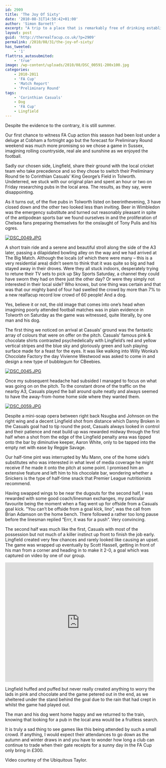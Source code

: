 ```yaml
---
id: 2909
title: 'The Joy Of Sixty'
date: '2010-08-31T14:50:42+01:00'
author: 'Simon Barnett'
excerpt: "A trip to a place that is remarkably free of drinking establishments doesn't seem, on the face of it, an ideal day out for us at The Real FA Cup.\nNeither did it for most of the rest of the human race."
layout: post
guid: 'http://therealfacup.co.uk/?p=2909'
permalink: /2010/08/31/the-joy-of-sixty/
has_tweeted:
    - '1'
flattrss_autosubmited:
    - 'true'
image: /wp-content/uploads/2010/08/DSC_00591-200x100.jpg
categories:
    - 2010-2011
    - 'FA Cup'
    - 'Match Report'
    - 'Preliminary Round'
tags:
    - 'Corinthian Casuals'
    - Dog
    - 'FA Cup'
    - Lingfield
---
```


Despite the evidence to the contrary, it is still summer.

Our first chance to witness FA Cup action this season had been lost under a deluge at Cobham a fortnight ago but the forecast for Preliminary Round weekend was much more promising so we chose a game in Sussex, imagining rolling countryside, real ale and sunshine as we enjoyed the football.

Sadly our chosen side, Lingfield, share their ground with the local cricket team who take precedence and so they chose to switch their Preliminary Round tie to Corinthian Casuals’ King George’s Field in Tolworth. Undeterred, we stuck with our original plan and spent an hour or two on Friday researching pubs in the local area. The results, as they say, were disappointing.

As it turns out, of the five pubs in Tolworth listed on beerinthevening, 3 have closed down and the other two looked less than inviting. Beer in Wimbledon was the emergency substitute and turned out reasonably pleasant in spite of the antipodean sports bar we found ourselves in and the proliferation of Chelsea fans preparing themselves for the onslaught of Tony Pulis and his ogres.

[![DSC_0049.JPG](http://lh4.ggpht.com/_3L4_Y2OBz2M/THw2YgcJXNI/AAAAAAAACcY/wp23F7zrrbA/DSC_0049.JPG?imgmax=200)](http://lh4.ggpht.com/_3L4_Y2OBz2M/THw2YgcJXNI/AAAAAAAACcY/wp23F7zrrbA/DSC_0049.JPG?imgmax=640)

A short train ride and a serene and beautiful stroll along the side of the A3 later, passing a dilapidated bowling alley on the way and we had arrived at The Big Match. Although the locals (of which there were many – this is a very residential area) didn’t seem to think that it was quite so big and had stayed away in their droves. Were they all stuck indoors, desperately trying to retune their TV sets to pick up Sky Sports Saturday, a channel they could have sworn they had on there just the other day? Or were they simply not interested in their local side? Who knows, but one thing was certain and that was that our mighty band of four had swelled the crowd by more than 7% to a new realfacup record low crowd of 60 people! And a dog.

Yes, believe it or not, the old image that comes into one’s head when imagining poorly attended football matches was in plain evidence in Tolworth on Saturday as the game was witnessed, quite literally, by one man and his dog.

The first thing we noticed on arrival at Casuals’ ground was the fantastic array of colours that were on offer on the pitch. Casuals’ famous pink &amp; chocolate shirts contrasted psychedelically with Lingfield’s red and yellow vertical stripes and the blue sky and gloriously green and lush playing surface made for a feast for the eyes. It was like walking into Willy Wonka’s Chocolate Factory the day Vivienne Westwood was asked to come in and design a new type of bubblegum for CBeebies.

[![DSC_0045.JPG](http://lh4.ggpht.com/_3L4_Y2OBz2M/THw2LYjSt9I/AAAAAAAACcE/wpMzYdK56kM/DSC_0045.JPG?imgmax=200)](http://lh4.ggpht.com/_3L4_Y2OBz2M/THw2LYjSt9I/AAAAAAAACcE/wpMzYdK56kM/DSC_0045.JPG?imgmax=640)

Once my subsequent headache had subsided I managed to focus on what was going on on the pitch. To the constant drone of the traffic on the nearby A3, Casuals played the ball around quite neatly and always seemed to have the away-from-home home side where they wanted them.

[![DSC_0059.JPG](http://lh6.ggpht.com/_3L4_Y2OBz2M/THw233vKmdI/AAAAAAAACcw/IjNYvOghits/DSC_0059.JPG?imgmax=200)](http://lh6.ggpht.com/_3L4_Y2OBz2M/THw233vKmdI/AAAAAAAACcw/IjNYvOghits/DSC_0059.JPG?imgmax=640)

Despite a mini-soap opera between right back Nsugba and Johnson on the right wing and a decent Lingfield shot from distance which Danny Broken in the Casuals goal had to tip round the post, Casuals always looked in control and their patience and neat build up was rewarded midway through the first half when a shot from the edge of the Lingfield penalty area was tipped onto the bar by diminutive keeper, Aaron White, only to be tapped into the empty net with ease by Reggie Savage.

Our half-time pint was interrupted by Mu Mann, one of the home side’s substitutes who was interested in what level of media coverage he might receive if he made it onto the pitch at some point. I promised him an extensive feature and left him to his chocolate bar, wondering whether a Snickers is the type of half-time snack that Premier League nutritionists recommend.

Having swapped wings to be near the dugouts for the second half, I was rewarded with some good coach/linesman exchanges, my particular favourite being the moment when a flag went up for offside from a Casuals goal kick. “You can’t be offside from a goal kick, lino”, was the call from Brian Adamson on the home bench. There followed a rather too long pause before the linesman replied “Errr, it was for a push”. Very convincing.

The second half was much like the first, Casuals with most of the possession but not much of a killer instinct up front to finish the job early. Lingfield created very few chances and rarely looked like causing an upset. The game was wrapped up eventually by Scott Hassell, getting in front of his man from a corner and heading in to make it 2-0, a goal which was captured on video by one of our group.

<object classid="clsid:d27cdb6e-ae6d-11cf-96b8-444553540000" codebase="http://download.macromedia.com/pub/shockwave/cabs/flash/swflash.cab#version=6,0,40,0" height="385" width="480"><param name="allowFullScreen" value="true"></param><param name="allowscriptaccess" value="always"></param><param name="src" value="http://www.youtube.com/v/ldpLPggEGZI?fs=1&hl=en_GB&rel=0"></param><param name="allowfullscreen" value="true"></param><embed allowfullscreen="true" allowscriptaccess="always" height="385" src="http://www.youtube.com/v/ldpLPggEGZI?fs=1&hl=en_GB&rel=0" type="application/x-shockwave-flash" width="480"></embed></object>

Lingfield huffed and puffed but never really created anything to worry the lads in pink and chocolate and the game petered out in the end, as we sheltered under the stand behind the goal due to the rain that had crept in whilst the game had played out.

The man and his dog went home happy and we returned to the train, knowing that looking for a pub in the local area would be a fruitless search.

It is truly a sad thing to see games like this being attended by such a small crowd. If anything, I would expect their attendances to go down as the autumn and winter draws in and you have to wonder how long a club can continue to trade when their gate receipts for a sunny day in the FA Cup only bring in £300.

Video courtesy of the Ubiquitous Taylor.